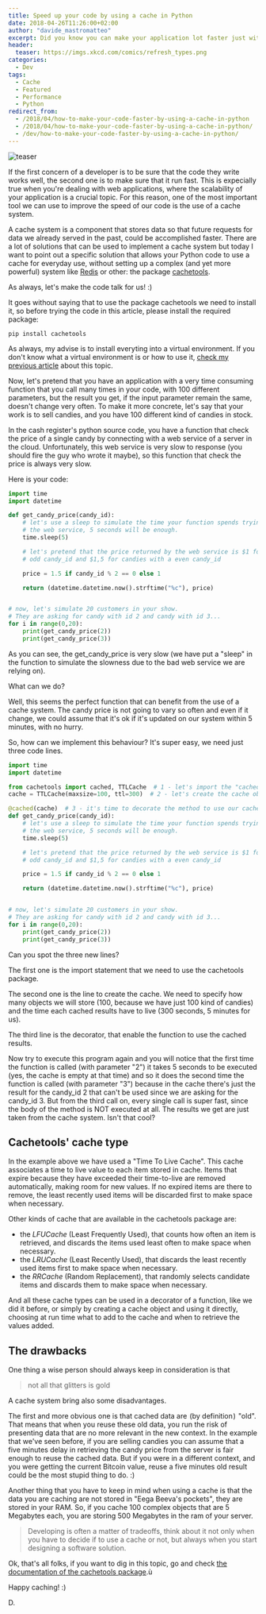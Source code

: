 ```yaml
---
title: Speed up your code by using a cache in Python
date: 2018-04-26T11:26:00+02:00
author: "davide_mastromatteo"
excerpt: Did you know you can make your application lot faster just with a couple lines of code and a local cache?
header:
  teaser: https://imgs.xkcd.com/comics/refresh_types.png
categories:
  - Dev
tags:
  - Cache
  - Featured
  - Performance
  - Python
redirect_from:
  - /2018/04/how-to-make-your-code-faster-by-using-a-cache-in-python
  - /2018/04/how-to-make-your-code-faster-by-using-a-cache-in-python/
  - /dev/how-to-make-your-code-faster-by-using-a-cache-in-python/ 
---
```

![teaser](https://imgs.xkcd.com/comics/refresh_types.png)

If the first concern of a developer is to be sure that the code they write works well, the second one is to make sure that it run fast. This is expecially true when you're dealing with web applications, where the scalability of your application is a crucial topic. For this reason, one of the most important tool we can use to improve the speed of our code is the use of a cache system.

A cache system is a component that stores data so that future requests for data we already served in the past, could be accomplished faster. There are a lot of solutions that can be used to implement a cache system but today I want to point out a specific solution that allows your Python code to use a cache for everyday use, without setting up a complex (and yet more powerful) system like [Redis](http://redis.io) or other: the package [cachetools](https://pypi.org/project/cachetools/).

As always, let's make the code talk for us! :)

It goes without saying that to use the package cachetools we need to install it, so before trying the code in this article, please install the required package:

```console
pip install cachetools
```

As always, my advise is to install everyting into a virtual environment. If you don't know what a virtual environment is or how to use it, [check my previous article](https://www.thepythoncorner.com/2016/11/using-virtual-environments-with-python/) about this topic.

Now, let's pretend that you have an application with a very time consuming function that you call many times in your code, with 100 different parameters, but the result you get, if the input parameter remain the same, doesn't change very often. To make it more concrete, let's say that your work is to sell candies, and you have 100 different kind of candies in stock.

In the cash register's python source code, you have a function that check the price of a single candy by connecting with a web service of a server in the cloud. Unfortunately, this web service is very slow to response (you should fire the guy who wrote it maybe), so this function that check the price is always very slow.

Here is your code:

```python
import time
import datetime

def get_candy_price(candy_id):
    # let's use a sleep to simulate the time your function spends trying to connect to
    # the web service, 5 seconds will be enough.
    time.sleep(5)

    # let's pretend that the price returned by the web service is $1 for candies with a
    # odd candy_id and $1,5 for candies with a even candy_id

    price = 1.5 if candy_id % 2 == 0 else 1

    return (datetime.datetime.now().strftime("%c"), price)


# now, let's simulate 20 customers in your show.
# They are asking for candy with id 2 and candy with id 3...
for i in range(0,20):
    print(get_candy_price(2))
    print(get_candy_price(3))
```

As you can see, the get_candy_price is very slow (we have put a "sleep" in the function to simulate the slowness due to the bad web service we are relying on).

What can we do?

Well, this seems the perfect function that can benefit from the use of a cache system. The candy price is not going to vary so often and even if it change, we could assume that it's ok if it's updated on our system within 5 minutes, with no hurry.

So, how can we implement this behaviour?
It's super easy, we need just three code lines.

```python
import time
import datetime

from cachetools import cached, TTLCache  # 1 - let's import the "cached" decorator and the "TTLCache" object from cachetools
cache = TTLCache(maxsize=100, ttl=300)  # 2 - let's create the cache object.

@cached(cache)  # 3 - it's time to decorate the method to use our cache system!
def get_candy_price(candy_id):
    # let's use a sleep to simulate the time your function spends trying to connect to
    # the web service, 5 seconds will be enough.
    time.sleep(5)

    # let's pretend that the price returned by the web service is $1 for candies with a
    # odd candy_id and $1,5 for candies with a even candy_id

    price = 1.5 if candy_id % 2 == 0 else 1

    return (datetime.datetime.now().strftime("%c"), price)


# now, let's simulate 20 customers in your show.
# They are asking for candy with id 2 and candy with id 3...
for i in range(0,20):
    print(get_candy_price(2))
    print(get_candy_price(3))
```

Can you spot the three new lines?

The first one is the import statement that we need to use the cachetools package.

The second one is the line to create the cache. We need to specify how many objects we will store (100, because we have just 100 kind of candies) and the time each cached results have to live (300 seconds, 5 minutes for us).

The third line is the decorator, that enable the function to use the cached results.

Now try to execute this program again and you will notice that the first time the function is called (with parameter "2") it takes 5 seconds to be executed (yes, the cache is empty at that time) and so it does the second time the function is called (with parameter "3") because in the cache there's just the result for the candy_id 2 that can't be used since we are asking for the candy_id 3. But from the third call on, every single call is super fast, since the body of the method is NOT executed at all. The results we get are just taken from the cache system. Isn't that cool?

## Cachetools' cache type

In the example above we have used a "Time To Live Cache". This cache associates a time to live value to each item stored in cache. Items that expire because they have exceeded their time-to-live are removed automatically, making room for new values. If no expired items are there to remove, the least recently used items will be discarded first to make space when necessary.

Other kinds of cache that are available in the cachetools package are:

- the *LFUCache* (Least Frequently Used), that counts how often an item is retrieved, and discards the items used least often to make space when necessary.
- the *LRUCache* (Least Recently Used), that discards the least recently used items first to make space when necessary.
- the *RRCache* (Random Replacement), that randomly selects candidate items and discards them to make space when necessary.

And all these cache types can be used in a decorator of a function, like we did it before, or simply by creating a cache object and using it directly, choosing at run time what to add to the cache and when to retrieve the values added.

## The drawbacks

One thing a wise person should always keep in consideration is that

> not all that glitters is gold

A cache system bring also some disadvantages.

The first and more obvious one is that cached data are  (by definition )  "old". That means that when you reuse these old data, you run the risk of presenting data that are no more relevant in the new context. In the example that we've seen before, if you are selling candies you can assume that a five minutes delay in retrieving the candy price from the server is fair enough to reuse the cached data. But if you were in a different context, and you were getting the current Bitcoin value, reuse a five minutes old result could be the most stupid thing to do. :)

Another thing that you have to keep in mind when using a cache is that the data you are caching are not stored in "Eega Beeva's pockets", they are stored in your RAM. So, if you cache 100 complex objects that are 5 Megabytes each, you are storing 500 Megabytes in the ram of your server.

> Developing is often a matter of tradeoffs, think about it not only when you have to decide if to use a cache or not, but always when you start designing a software solution.

Ok, that's all folks, if you want to dig in this topic, go and check [the documentation of the cachetools package](http://cachetools.readthedocs.io/en/latest/).ù

Happy caching! :)

D.
